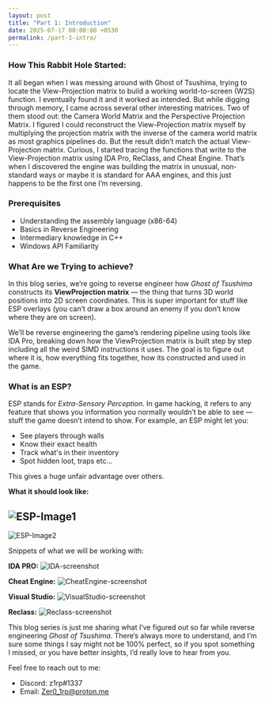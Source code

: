 ```yaml
---
layout: post
title: "Part 1: Introduction"
date: 2025-07-17 00:00:00 +0530
permalink: /part-1-intro/
---
```


### **How This Rabbit Hole Started:**

It all began when I was messing around with Ghost of Tsushima, trying to locate the View-Projection matrix to build a working world-to-screen (W2S) function. I eventually found it and it worked as intended.
But while digging through memory, I came across several other interesting matrices. Two of them stood out: the Camera World Matrix and the Perspective Projection Matrix. I figured I 
could reconstruct the View-Projection matrix myself by multiplying the projection matrix with the inverse of the camera world matrix as most graphics pipelines do.
But the result didn’t match the actual View-Projection matrix.
Curious, I started tracing the functions that write to the View-Projection matrix using IDA Pro, ReClass, and Cheat Engine. That’s when I discovered the engine was building the 
matrix in unusual, non-standard ways or maybe it is standard for AAA engines, and this just happens to be the first one I’m reversing.

### **Prerequisites**
- Understanding the assembly language (x86-64)
- Basics in Reverse Engineering
- Intermediary knowledge in C++ 
- Windows API Familiarity

### **What Are we Trying to achieve?**

In this blog series, we’re going to reverse engineer how _Ghost of Tsushima_ constructs its **ViewProjection matrix** — the thing that turns 3D world positions into 2D screen coordinates. This is super important for stuff like ESP overlays (you can’t draw a box around an enemy if you don’t know where they are on screen).

We’ll be reverse engineering the game’s rendering pipeline using tools like IDA Pro, breaking down how the ViewProjection matrix is built step by step including all the weird SIMD instructions it uses. The goal is to figure out where it is, how everything fits together, how its constructed and used in the game.

### **What is an ESP?**

ESP stands for _Extra-Sensory Perception_. In game hacking, it refers to any feature that shows you information you normally wouldn’t be able to see — stuff the game doesn’t intend to show.
For example, an ESP might let you:
- See players through walls
- Know their exact health
- Track what's in their inventory
- Spot hidden loot, traps etc...

This gives a huge unfair advantage over others.

**What it should look like:**

![ESP-Image1](/ViewProj-Blog/assets/images/part-1/GotEsp-1.png)
---
![ESP-Image2](/ViewProj-Blog/assets/images/part-1/GotEsp-2.png)

Snippets of what we will be working with:

**IDA PRO:**
![IDA-screenshot](/ViewProj-Blog/assets/images/part-1/ida-view.png)

**Cheat Engine:**
![CheatEngine-screenshot](/ViewProj-Blog/assets/images/part-1/CheatEngine-view.png)

**Visual Studio:**
![VisualStudio-screenshot](/ViewProj-Blog/assets/images/part-1/VisualStudio-view.png)

**Reclass:**
![Reclass-screenshot](/ViewProj-Blog/assets/images/part-1/Reclass-view.png)

This blog series is just me sharing what I’ve figured out so far while reverse engineering _Ghost of Tsushima_. There’s always more to understand, and I’m sure some things I say might not be 100% perfect, so if you spot something I missed, or you have better insights, I’d really love to hear from you.

Feel free to reach out to me:
- Discord: z1rp#1337
- Email: [Zer0_1rp@proton.me](mailto:Zer0_1rp@proton.me)
